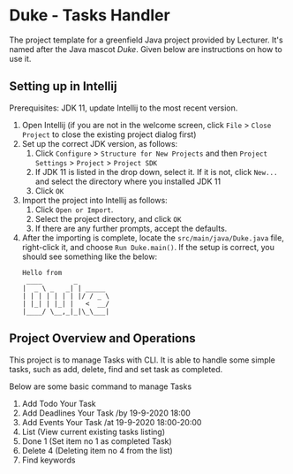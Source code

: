 # Duke - Tasks Handler

The project template for a greenfield Java project provided by Lecturer. It's named after the Java mascot _Duke_. 
Given below are instructions on how to use it.

## Setting up in Intellij

Prerequisites: JDK 11, update Intellij to the most recent version.

1. Open Intellij (if you are not in the welcome screen, click `File` > `Close Project` to close the existing project dialog first)
1. Set up the correct JDK version, as follows:
   1. Click `Configure` > `Structure for New Projects` and then `Project Settings` > `Project` > `Project SDK`
   1. If JDK 11 is listed in the drop down, select it. If it is not, click `New...` and select the directory where you installed JDK 11
   1. Click `OK`
1. Import the project into Intellij as follows:
   1. Click `Open or Import`.
   1. Select the project directory, and click `OK`
   1. If there are any further prompts, accept the defaults.
1. After the importing is complete, locate the `src/main/java/Duke.java` file, right-click it, and choose `Run Duke.main()`. If the setup is correct, you should see something like the below:
   ```
   Hello from
    ____        _        
   |  _ \ _   _| | _____ 
   | | | | | | | |/ / _ \
   | |_| | |_| |   <  __/
   |____/ \__,_|_|\_\___|
   ```

## Project Overview and Operations

This project is to manage Tasks with CLI. It is able to handle some simple tasks, such as add, delete, find and set task as completed. 

Below are some basic command to manage Tasks
1. Add Todo Your Task
1. Add Deadlines Your Task /by 19-9-2020 18:00
1. Add Events Your Task /at 19-9-2020 18:00-20:00
1. List (View current existing tasks listing)
1. Done 1 (Set item no 1 as completed Task)
1. Delete 4 (Deleting item no 4 from the list)
1. Find keywords 

